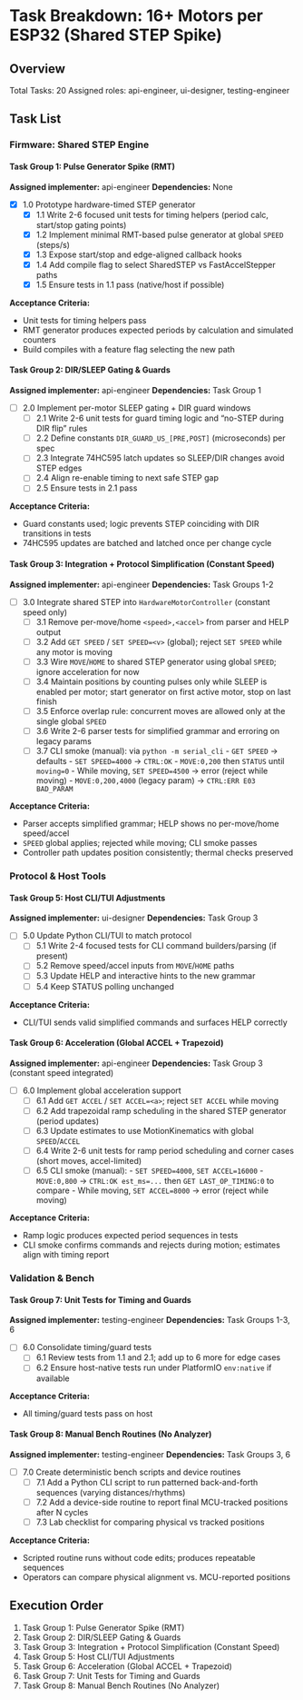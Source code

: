 # Task Breakdown: 16+ Motors per ESP32 (Shared STEP Spike)

## Overview
Total Tasks: 20
Assigned roles: api-engineer, ui-designer, testing-engineer

## Task List

### Firmware: Shared STEP Engine

#### Task Group 1: Pulse Generator Spike (RMT)
**Assigned implementer:** api-engineer
**Dependencies:** None

- [x] 1.0 Prototype hardware-timed STEP generator
  - [x] 1.1 Write 2-6 focused unit tests for timing helpers (period calc, start/stop gating points)
  - [x] 1.2 Implement minimal RMT-based pulse generator at global `SPEED` (steps/s)
  - [x] 1.3 Expose start/stop and edge-aligned callback hooks
  - [x] 1.4 Add compile flag to select SharedSTEP vs FastAccelStepper paths
  - [x] 1.5 Ensure tests in 1.1 pass (native/host if possible)

**Acceptance Criteria:**
- Unit tests for timing helpers pass
- RMT generator produces expected periods by calculation and simulated counters
- Build compiles with a feature flag selecting the new path

#### Task Group 2: DIR/SLEEP Gating & Guards
**Assigned implementer:** api-engineer
**Dependencies:** Task Group 1

- [ ] 2.0 Implement per-motor SLEEP gating + DIR guard windows
  - [ ] 2.1 Write 2-6 unit tests for guard timing logic and “no-STEP during DIR flip” rules
  - [ ] 2.2 Define constants `DIR_GUARD_US_[PRE,POST]` (microseconds) per spec
  - [ ] 2.3 Integrate 74HC595 latch updates so SLEEP/DIR changes avoid STEP edges
  - [ ] 2.4 Align re-enable timing to next safe STEP gap
  - [ ] 2.5 Ensure tests in 2.1 pass

**Acceptance Criteria:**
- Guard constants used; logic prevents STEP coinciding with DIR transitions in tests
- 74HC595 updates are batched and latched once per change cycle

#### Task Group 3: Integration + Protocol Simplification (Constant Speed)
**Assigned implementer:** api-engineer
**Dependencies:** Task Groups 1-2

- [ ] 3.0 Integrate shared STEP into `HardwareMotorController` (constant speed only)
  - [ ] 3.1 Remove per-move/home `<speed>,<accel>` from parser and HELP output
  - [ ] 3.2 Add `GET SPEED` / `SET SPEED=<v>` (global); reject `SET SPEED` while any motor is moving
  - [ ] 3.3 Wire `MOVE`/`HOME` to shared STEP generator using global `SPEED`; ignore acceleration for now
  - [ ] 3.4 Maintain positions by counting pulses only while SLEEP is enabled per motor; start generator on first active motor, stop on last finish
  - [ ] 3.5 Enforce overlap rule: concurrent moves are allowed only at the single global `SPEED`
  - [ ] 3.6 Write 2-6 parser tests for simplified grammar and erroring on legacy params
  - [ ] 3.7 CLI smoke (manual): via `python -m serial_cli`
        - `GET SPEED` → defaults
        - `SET SPEED=4000` → `CTRL:OK`
        - `MOVE:0,200` then `STATUS` until `moving=0`
        - While moving, `SET SPEED=4500` → error (reject while moving)
        - `MOVE:0,200,4000` (legacy param) → `CTRL:ERR E03 BAD_PARAM`

**Acceptance Criteria:**
- Parser accepts simplified grammar; HELP shows no per-move/home speed/accel
- `SPEED` global applies; rejected while moving; CLI smoke passes
- Controller path updates position consistently; thermal checks preserved

### Protocol & Host Tools

#### Task Group 5: Host CLI/TUI Adjustments
**Assigned implementer:** ui-designer
**Dependencies:** Task Group 3

- [ ] 5.0 Update Python CLI/TUI to match protocol
  - [ ] 5.1 Write 2-4 focused tests for CLI command builders/parsing (if present)
  - [ ] 5.2 Remove speed/accel inputs from `MOVE`/`HOME` paths
  - [ ] 5.3 Update HELP and interactive hints to the new grammar
  - [ ] 5.4 Keep STATUS polling unchanged

**Acceptance Criteria:**
- CLI/TUI sends valid simplified commands and surfaces HELP correctly

#### Task Group 6: Acceleration (Global ACCEL + Trapezoid)
**Assigned implementer:** api-engineer
**Dependencies:** Task Group 3 (constant speed integrated)

- [ ] 6.0 Implement global acceleration support
  - [ ] 6.1 Add `GET ACCEL` / `SET ACCEL=<a>`; reject `SET ACCEL` while moving
  - [ ] 6.2 Add trapezoidal ramp scheduling in the shared STEP generator (period updates)
  - [ ] 6.3 Update estimates to use MotionKinematics with global `SPEED`/`ACCEL`
  - [ ] 6.4 Write 2-6 unit tests for ramp period scheduling and corner cases (short moves, accel-limited)
  - [ ] 6.5 CLI smoke (manual):
        - `SET SPEED=4000`, `SET ACCEL=16000`
        - `MOVE:0,800` → `CTRL:OK est_ms=...` then `GET LAST_OP_TIMING:0` to compare
        - While moving, `SET ACCEL=8000` → error (reject while moving)

**Acceptance Criteria:**
- Ramp logic produces expected period sequences in tests
- CLI smoke confirms commands and rejects during motion; estimates align with timing report

### Validation & Bench

#### Task Group 7: Unit Tests for Timing and Guards
**Assigned implementer:** testing-engineer
**Dependencies:** Task Groups 1-3, 6

- [ ] 6.0 Consolidate timing/guard tests
  - [ ] 6.1 Review tests from 1.1 and 2.1; add up to 6 more for edge cases
  - [ ] 6.2 Ensure host-native tests run under PlatformIO `env:native` if available

**Acceptance Criteria:**
- All timing/guard tests pass on host

#### Task Group 8: Manual Bench Routines (No Analyzer)
**Assigned implementer:** testing-engineer
**Dependencies:** Task Groups 3, 6

- [ ] 7.0 Create deterministic bench scripts and device routines
  - [ ] 7.1 Add a Python CLI script to run patterned back-and-forth sequences (varying distances/rhythms)
  - [ ] 7.2 Add a device-side routine to report final MCU-tracked positions after N cycles
  - [ ] 7.3 Lab checklist for comparing physical vs tracked positions

**Acceptance Criteria:**
- Scripted routine runs without code edits; produces repeatable sequences
- Operators can compare physical alignment vs. MCU-reported positions

## Execution Order
1. Task Group 1: Pulse Generator Spike (RMT)
2. Task Group 2: DIR/SLEEP Gating & Guards
3. Task Group 3: Integration + Protocol Simplification (Constant Speed)
4. Task Group 5: Host CLI/TUI Adjustments
5. Task Group 6: Acceleration (Global ACCEL + Trapezoid)
6. Task Group 7: Unit Tests for Timing and Guards
7. Task Group 8: Manual Bench Routines (No Analyzer)
